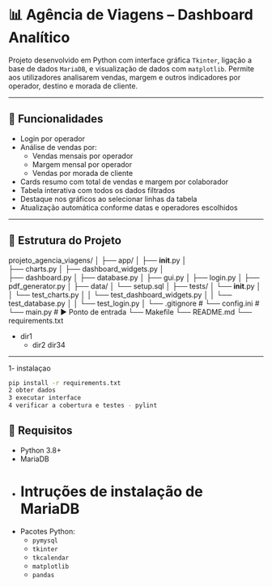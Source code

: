 # 📊 Agência de Viagens – Dashboard Analítico

Projeto desenvolvido em Python com interface gráfica `Tkinter`, ligação a base de dados `MariaDB`, e visualização de dados com `matplotlib`.
 Permite aos utilizadores analisarem vendas, margem e outros indicadores por operador, destino e morada de cliente.

---

## 🔧 Funcionalidades

- Login por operador
- Análise de vendas por:
  - Vendas mensais por operador
  - Margem mensal por operador
  - Vendas por morada de cliente
- Cards resumo com total de vendas e margem por colaborador
- Tabela interativa com todos os dados filtrados
- Destaque nos gráficos ao selecionar linhas da tabela
- Atualização automática conforme datas e operadores escolhidos

---

## 📁 Estrutura do Projeto

projeto_agencia_viagens/ │ 
├── app/ │
    ├── __init__.py │  
    ├── charts.py │
    ├── dashboard_widgets.py │  
    ├── dashboard.py │ 
    ├── database.py │ 
    ├── gui.py │ 
    ├── login.py │ 
    ├── pdf_generator.py │
├── data/ 
    │ └── setup.sql │ 
├── tests/ 
    │ └── __init__.py │
    │ └── test_charts.py │ 
    │ └── test_dashboard_widgets.py │ 
    │ └── test_database.py │ 
    │ └── test_login.py │
└── .gitignore # 
└── config.ini #     
└── main.py # ▶️ Ponto de entrada 
└── Makefile
└── README.md
└── requirements.txt

* dir1
  * dir2
dir34
---


1- instalaçao 
```bash
pip install -r requirements.txt
2 obter dados 
3 executar interface 
4 verificar a cobertura e testes - pylint


```
## 💾 Requisitos

- Python 3.8+
- MariaDB
 - # Intruções de instalação de MariaDB
- Pacotes Python:
  - `pymysql`
  - `tkinter`
  - `tkcalendar`
  - `matplotlib`
  - `pandas`
